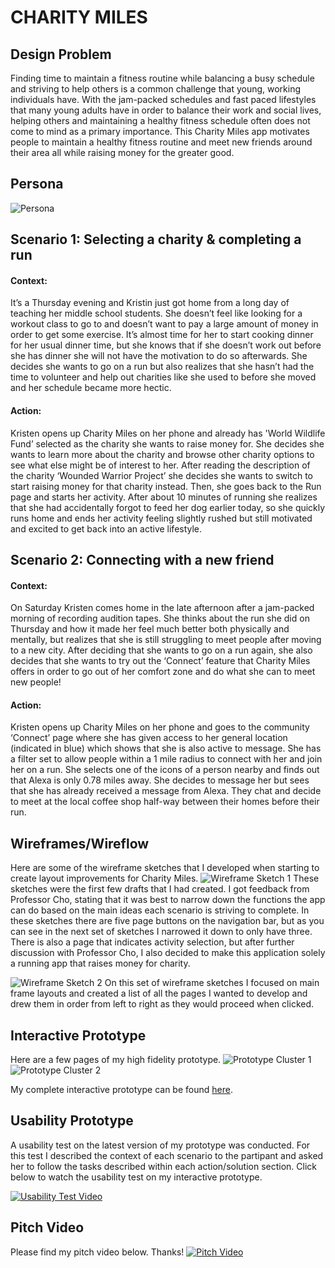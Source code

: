 # CHARITY MILES

## Design Problem
Finding time to maintain a fitness routine while balancing a busy schedule and striving to help others is a common challenge that young, working individuals have. 
With the jam-packed schedules and fast paced lifestyles that many young adults have in order to balance their work and social lives, helping others and maintaining a healthy fitness schedule often does not come to mind as a primary importance. This Charity Miles app motivates people to maintain a healthy fitness routine and meet new friends around their area all while raising money for the greater good.

## Persona
![Persona](Persona.png)

## Scenario 1: Selecting a charity & completing a run
#### Context:
It’s a Thursday evening and Kristin just got home from a long day of teaching her middle school students. She doesn’t feel like looking for a workout class to go to and doesn’t want to pay a large amount of money in order to get some exercise. It’s almost time for her to start cooking dinner for her usual dinner time, but she knows that if she doesn’t work out before she has dinner she will not have the motivation to do so afterwards. She decides she wants to go on a run but also realizes that she hasn’t had the time to volunteer and help out charities like she used to before she moved and her schedule became more hectic.

#### Action:
Kristen opens up Charity Miles on her phone and already has 'World Wildlife Fund’ selected as the charity she wants to raise money for. She decides she wants to learn more about the charity and browse other charity options to see what else might be of interest to her. After reading the description of the charity ‘Wounded Warrior Project’ she decides she wants to switch to start raising money for that charity instead. Then, she goes back to the Run page and starts her activity. After about 10 minutes of running she realizes that she had accidentally forgot to feed her dog earlier today, so she quickly runs home and ends her activity feeling slightly rushed but still motivated and excited to get back into an active lifestyle. 

## Scenario 2: Connecting with a new friend
#### Context:
On Saturday Kristen comes home in the late afternoon after a jam-packed morning of recording audition tapes. She thinks about the run she did on Thursday and how it made her feel much better both physically and mentally, but realizes that she is still struggling to meet people after moving to a new city. After deciding that she wants to go on a run again, she also decides that she wants to try out the ‘Connect’ feature that Charity Miles offers in order to go out of her comfort zone and do what she can to meet new people!

#### Action:
Kristen opens up Charity Miles on her phone and goes to the community ‘Connect’ page where she has given access to her general location (indicated in blue) which shows that she is also active to message. She has a filter set to allow people within a 1 mile radius to connect with her and join her on a run. She selects one of the icons of a person nearby and finds out that Alexa is only 0.78 miles away. She decides to message her but sees that she has already received a message from Alexa. They chat and decide to meet at the local coffee shop half-way between their homes before their run.

## Wireframes/Wireflow
Here are some of the wireframe sketches that I developed when starting to create layout improvements for Charity Miles.
![Wireframe Sketch 1](https://github.com/sydnieso/DH150-SydnieSo-FinalProject/blob/master/Wireframe%20Sketch%201.png)
These sketches were the first few drafts that I had created. I got feedback from Professor Cho, stating that it was best to narrow down the functions the app can do based on the main ideas each scenario is striving to complete. In these sketches there are five page buttons on the navigation bar, but as you can see in the next set of sketches I narrowed it down to only have three. There is also a page that indicates activity selection, but after further discussion with Professor Cho, I also decided to make this application solely a running app that raises money for charity.

![Wireframe Sketch 2](https://github.com/sydnieso/DH150-SydnieSo-FinalProject/blob/master/WireframeSketch2.jpg)
On this set of wireframe sketches I focused on main frame layouts and created a list of all the pages I wanted to develop and drew them in order from left to right as they would proceed when clicked.

## Interactive Prototype
Here are a few pages of my high fidelity prototype.
![Prototype Cluster 1](https://github.com/sydnieso/DH150-SydnieSo-FinalProject/blob/master/Prototype%20Cluster%201.png)
![Prototype Cluster 2](https://github.com/sydnieso/DH150-SydnieSo-FinalProject/blob/master/Prototype%20Cluster%202.png)

My complete interactive prototype can be found [here](https://sydnieso288937.invisionapp.com/overview/CharityMiles-ck40elkcl03v5019cszthuxye/screens?v=GRDyNZXlsy9Qvy0Q6i12AA%3D%3D&linkshare=urlcopied).

## Usability Prototype
A usability test on the latest version of my prototype was conducted. For this test I described the context of each scenario to the partipant and asked her to follow the tasks described within each action/solution section. Click below to watch the usability test on my interactive prototype.

[![Usability Test Video](https://github.com/sydnieso/DH150-SydnieSo-FinalProject/blob/master/Usability%20Test%20Video%20Image.png)](https://youtu.be/OO3vSINqV98)

## Pitch Video
Please find my pitch video below. Thanks!
[![Pitch Video](https://github.com/sydnieso/DH150-SydnieSo-FinalProject/blob/master/Pitch%20Video%20Image.png)](https://youtu.be/QDeiVRbaBv4)
